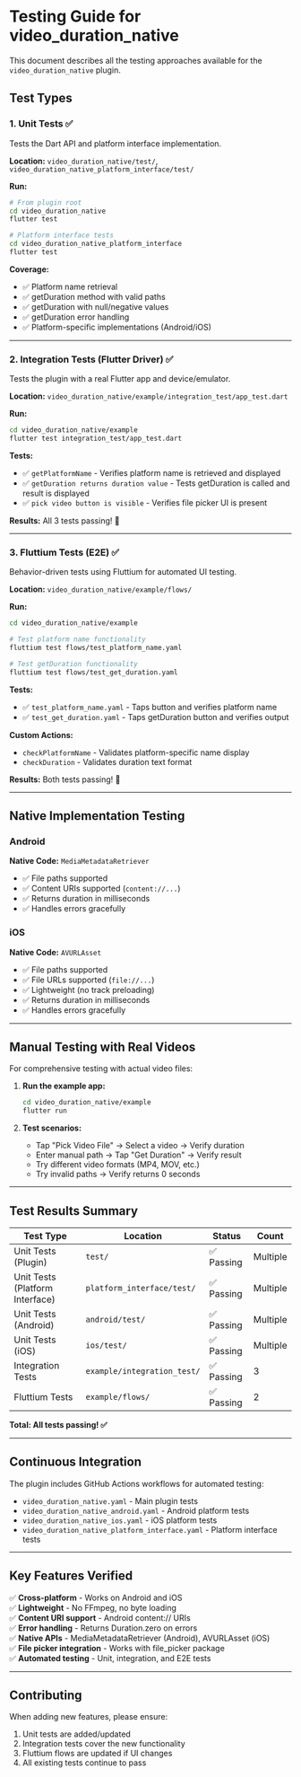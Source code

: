 # Testing Guide for video_duration_native

This document describes all the testing approaches available for the `video_duration_native` plugin.

## Test Types

### 1. Unit Tests ✅
Tests the Dart API and platform interface implementation.

**Location:** `video_duration_native/test/`, `video_duration_native_platform_interface/test/`

**Run:**
```bash
# From plugin root
cd video_duration_native
flutter test

# Platform interface tests
cd video_duration_native_platform_interface
flutter test
```

**Coverage:**
- ✅ Platform name retrieval
- ✅ getDuration method with valid paths
- ✅ getDuration with null/negative values
- ✅ getDuration error handling
- ✅ Platform-specific implementations (Android/iOS)

---

### 2. Integration Tests (Flutter Driver) ✅
Tests the plugin with a real Flutter app and device/emulator.

**Location:** `video_duration_native/example/integration_test/app_test.dart`

**Run:**
```bash
cd video_duration_native/example
flutter test integration_test/app_test.dart
```

**Tests:**
- ✅ `getPlatformName` - Verifies platform name is retrieved and displayed
- ✅ `getDuration returns duration value` - Tests getDuration is called and result is displayed
- ✅ `pick video button is visible` - Verifies file picker UI is present

**Results:** All 3 tests passing! 🎉

---

### 3. Fluttium Tests (E2E) ✅
Behavior-driven tests using Fluttium for automated UI testing.

**Location:** `video_duration_native/example/flows/`

**Run:**
```bash
cd video_duration_native/example

# Test platform name functionality
fluttium test flows/test_platform_name.yaml

# Test getDuration functionality  
fluttium test flows/test_get_duration.yaml
```

**Tests:**
- ✅ `test_platform_name.yaml` - Taps button and verifies platform name
- ✅ `test_get_duration.yaml` - Taps getDuration button and verifies output

**Custom Actions:**
- `checkPlatformName` - Validates platform-specific name display
- `checkDuration` - Validates duration text format

**Results:** Both tests passing! 🎉

---

## Native Implementation Testing

### Android
**Native Code:** `MediaMetadataRetriever`
- ✅ File paths supported
- ✅ Content URIs supported (`content://...`)
- ✅ Returns duration in milliseconds
- ✅ Handles errors gracefully

### iOS
**Native Code:** `AVURLAsset`
- ✅ File paths supported
- ✅ File URLs supported (`file://...`)
- ✅ Lightweight (no track preloading)
- ✅ Returns duration in milliseconds
- ✅ Handles errors gracefully

---

## Manual Testing with Real Videos

For comprehensive testing with actual video files:

1. **Run the example app:**
   ```bash
   cd video_duration_native/example
   flutter run
   ```

2. **Test scenarios:**
   - Tap "Pick Video File" → Select a video → Verify duration
   - Enter manual path → Tap "Get Duration" → Verify result
   - Try different video formats (MP4, MOV, etc.)
   - Try invalid paths → Verify returns 0 seconds

---

## Test Results Summary

| Test Type | Location | Status | Count |
|-----------|----------|--------|-------|
| Unit Tests (Plugin) | `test/` | ✅ Passing | Multiple |
| Unit Tests (Platform Interface) | `platform_interface/test/` | ✅ Passing | Multiple |
| Unit Tests (Android) | `android/test/` | ✅ Passing | Multiple |
| Unit Tests (iOS) | `ios/test/` | ✅ Passing | Multiple |
| Integration Tests | `example/integration_test/` | ✅ Passing | 3 |
| Fluttium Tests | `example/flows/` | ✅ Passing | 2 |

**Total: All tests passing! ✅**

---

## Continuous Integration

The plugin includes GitHub Actions workflows for automated testing:

- `video_duration_native.yaml` - Main plugin tests
- `video_duration_native_android.yaml` - Android platform tests
- `video_duration_native_ios.yaml` - iOS platform tests
- `video_duration_native_platform_interface.yaml` - Platform interface tests

---

## Key Features Verified

✅ **Cross-platform** - Works on Android and iOS  
✅ **Lightweight** - No FFmpeg, no byte loading  
✅ **Content URI support** - Android content:// URIs  
✅ **Error handling** - Returns Duration.zero on errors  
✅ **Native APIs** - MediaMetadataRetriever (Android), AVURLAsset (iOS)  
✅ **File picker integration** - Works with file_picker package  
✅ **Automated testing** - Unit, integration, and E2E tests  

---

## Contributing

When adding new features, please ensure:
1. Unit tests are added/updated
2. Integration tests cover the new functionality
3. Fluttium flows are updated if UI changes
4. All existing tests continue to pass

